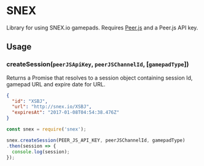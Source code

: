 # SNEX

Library for using SNEX.io gamepads. Requires [Peer.js](http://peerjs.com/) and a Peer.js API key.

## Usage

### createSession(`peerJSApiKey`, `peerJSChannelId`, [`gamepadType`])

Returns a Promise that resolves to a session object containing session Id, gamepad URL and expire date for URL.
```json
{
  "id": "XSBJ",
  "url": "http://snex.io/XSBJ",
  "expiresAt": "2017-01-08T04:54:38.476Z"
}
```

```js
const snex = require('snex');

snex.createSession(PEER_JS_API_KEY, peerJSChannelId, gamepadType)
.then(session => {
  console.log(session);
});
```
